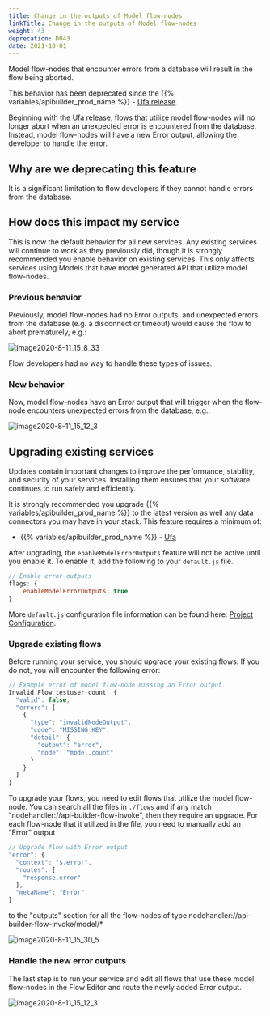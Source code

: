 ```yaml
---
title: Change in the outputs of Model flow-nodes
linkTitle: Change in the outputs of Model flow-nodes
weight: 43
deprecation: D043
date: 2021-10-01
---
```


Model flow-nodes that encounter errors from a database will result in the flow being aborted.

This behavior has been deprecated since the {{% variables/apibuilder_prod_name %}} - [Ufa release](/docs/release_notes/ufa).

Beginning with the [Ufa release](/docs/release_notes/ufa), flows that utilize model flow-nodes will no longer abort when an unexpected error is encountered from the database. Instead, model flow-nodes will have a new Error output, allowing the developer to handle the error.

## Why are we deprecating this feature

It is a significant limitation to flow developers if they cannot handle errors from the database.

## How does this impact my service

This is now the default behavior for all new services. Any existing services will continue to work as they previously did, though it is strongly recommended you enable behavior on existing services. This only affects services using Models that have model generated API that utilize model flow-nodes.

### Previous behavior

Previously, model flow-nodes had no Error outputs, and unexpected errors from the database (e.g. a disconnect or timeout) would cause the flow to abort prematurely, e.g.:

![image2020-8-11_15_8_33](/Images/image2020_8_11_15_8_33.png)

Flow developers had no way to handle these types of issues.

### New behavior

Now, model flow-nodes have an Error output that will trigger when the flow-node encounters unexpected errors from the database, e.g.:

![image2020-8-11_15_12_3](/Images/image2020_8_11_15_12_3.png)

## Upgrading existing services

Updates contain important changes to improve the performance, stability, and security of your services. Installing them ensures that your software continues to run safely and efficiently.

It is strongly recommended you upgrade {{% variables/apibuilder_prod_name %}} to the latest version as well any data connectors you may have in your stack. This feature requires a minimum of:

* {{% variables/apibuilder_prod_name %}} - [Ufa](/docs/release_notes/ufa)

After upgrading, the `enableModelErrorOutputs` feature will not be active until you enable it. To enable it, add the following to your `default.js` file.

```javascript
// Enable error outputs
flags: {
    enableModelErrorOutputs: true
}
```

More `default.js` configuration file information can be found here: [Project Configuration](/docs/developer_guide/project/configuration/project_configuration/).

### Upgrade existing flows

Before running your service, you should upgrade your existing flows. If you do not, you will encounter the following error:

```javascript
// Example error of model flow-node missing an Error output
Invalid Flow testuser-count: {
  "valid": false,
  "errors": [
    {
      "type": "invalidNodeOutput",
      "code": "MISSING_KEY",
      "detail": {
        "output": "error",
        "node": "model.count"
      }
    }
  ]
}
```

To upgrade your flows, you need to edit flows that utilize the model flow-node. You can search all the files in `./flows` and if any match "nodehandler://api-builder-flow-invoke", then they require an upgrade. For each flow-node that it utilized in the file, you need to manually add an "Error" output

```javascript
// Upgrade flow with Error output
"error": {
  "context": "$.error",
  "routes": [
    "response.error"
  ],
  "metaName": "Error"
}
```

to the "outputs" section for all the flow-nodes of type nodehandler://api-builder-flow-invoke/model/\*

![image2020-8-11_15_30_5](/Images/image2020_8_11_15_30_5.png)

### Handle the new error outputs

The last step is to run your service and edit all flows that use these model flow-nodes in the Flow Editor and route the newly added Error output.

![image2020-8-11_15_12_3](/Images/image2020_8_11_15_12_3.png)
